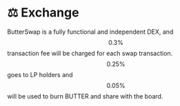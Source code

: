 # ⚖️ Exchange

ButterSwap is a fully functional and independent DEX, and $$0.3\%$$ transaction fee will be charged for each swap transaction. $$0.25\%$$ goes to LP holders and $$0.05\%$$ will be used to  burn BUTTER and share with the board.


